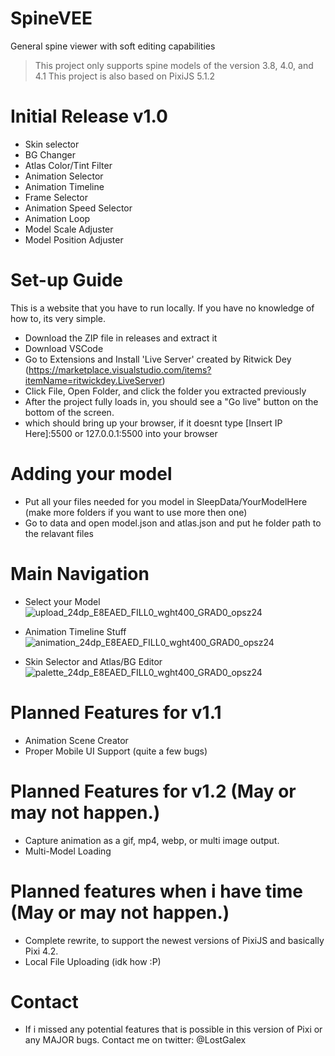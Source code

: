 # SpineVEE
General spine viewer with soft editing capabilities

> This project only supports spine models of the version 3.8, 4.0, and 4.1
> This project is also based on PixiJS 5.1.2

# Initial Release v1.0
- Skin selector
- BG Changer
- Atlas Color/Tint Filter
- Animation Selector
- Animation Timeline
- Frame Selector
- Animation Speed Selector
- Animation Loop
- Model Scale Adjuster
- Model Position Adjuster

# Set-up Guide
This is a website that you have to run locally. If you have no knowledge of how to, its very simple.

- Download the ZIP file in releases and extract it 
- Download VSCode
- Go to Extensions and Install 'Live Server' created by Ritwick Dey (https://marketplace.visualstudio.com/items?itemName=ritwickdey.LiveServer)
- Click File, Open Folder, and click the folder you extracted previously
- After the project fully loads in, you should see a "Go live" button on the bottom of the screen.
- which should bring up your browser, if it doesnt type [Insert IP Here]:5500 or 127.0.0.1:5500 into your browser

# Adding your model
- Put all your files needed for you model in SleepData/YourModelHere (make more folders if you want to use more then one)
- Go to data and open model.json and atlas.json and put he folder path to the relavant files

# Main Navigation
- Select your Model
![upload_24dp_E8EAED_FILL0_wght400_GRAD0_opsz24](https://github.com/user-attachments/assets/054c9569-2d6a-4187-858f-8c170743aef5)

- Animation Timeline Stuff
![animation_24dp_E8EAED_FILL0_wght400_GRAD0_opsz24](https://github.com/user-attachments/assets/144e4499-ef2a-4bcb-972a-3e7275116b04)

- Skin Selector and Atlas/BG Editor
![palette_24dp_E8EAED_FILL0_wght400_GRAD0_opsz24](https://github.com/user-attachments/assets/3256eb9e-b309-4cc8-8e18-047062185213)


# Planned Features for v1.1
- Animation Scene Creator
- Proper Mobile UI Support (quite a few bugs)

# Planned Features for v1.2 (May or may not happen.)
- Capture animation as a gif, mp4, webp, or multi image output.
- Multi-Model Loading

# Planned features when i have time (May or may not happen.)
- Complete rewrite, to support the newest versions of PixiJS and basically Pixi 4.2.
- Local File Uploading (idk how :P)

# Contact
- If i missed any potential features that is possible in this version of Pixi or any MAJOR bugs. Contact me on twitter: @LostGalex

